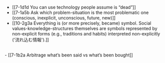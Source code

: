 - [[7-1d1d You can use technology people assume is “dead”]]
- [[7-1a5b Ask which problem-situation is the most problematic one (conscious, inexplicit, unconscious, future, new)]]
- [[10-2g3a Everything is (or more precisely, became) symbol. Social values-knowledge-structures themselves are symbols represented by non-explicit forms (e.g., traditions and habits) interpreted non-explicitly ('流れ込む情報').]]
<br>
- [[7-1b2a Arbitrage what’s been said vs what’s been bought]]
